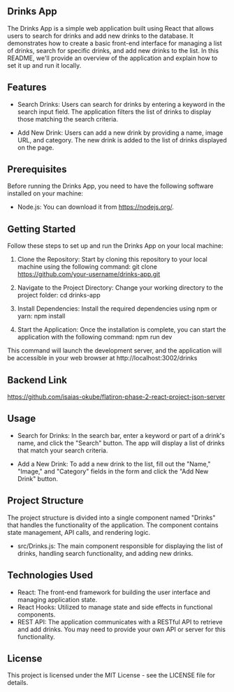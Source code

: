 ## Drinks App
The Drinks App is a simple web application built using React that allows users to search for drinks and add new drinks to the database. It demonstrates how to create a basic front-end interface for managing a list of drinks, search for specific drinks, and add new drinks to the list. In this README, we'll provide an overview of the application and explain how to set it up and run it locally.

## Features
* Search Drinks: Users can search for drinks by entering a keyword in the search input field. The application filters the list of drinks to display those matching the search criteria.

* Add New Drink: Users can add a new drink by providing a name, image URL, and category. The new drink is added to the list of drinks displayed on the page.

## Prerequisites
Before running the Drinks App, you need to have the following software installed on your machine:

* Node.js: You can download it from https://nodejs.org/.
## Getting Started
Follow these steps to set up and run the Drinks App on your local machine:

1. Clone the Repository: Start by cloning this repository to your local machine using the following command: git clone https://github.com/your-username/drinks-app.git

2. Navigate to the Project Directory: Change your working directory to the project folder:
    cd drinks-app

3. Install Dependencies: Install the required dependencies using npm or yarn:
    npm install

4. Start the Application: Once the installation is complete, you can start the application with the following command: npm run dev

This command will launch the development server, and the application will be accessible in your web browser at http://localhost:3002/drinks

## Backend Link
https://github.com/isaias-okube/flatiron-phase-2-react-project-json-server

## Usage
* Search for Drinks: In the search bar, enter a keyword or part of a drink's name, and click the "Search" button. The app will display a list of drinks that match your search criteria.

* Add a New Drink: To add a new drink to the list, fill out the "Name," "Image," and "Category" fields in the form and click the "Add New Drink" button.

## Project Structure
The project structure is divided into a single component named "Drinks" that handles the functionality of the application. The component contains state management, API calls, and rendering logic.

* src/Drinks.js: The main component responsible for displaying the list of drinks, handling search functionality, and adding new drinks.
## Technologies Used
* React: The front-end framework for building the user interface and managing application state.
* React Hooks: Utilized to manage state and side effects in functional components.
* REST API: The application communicates with a RESTful API to retrieve and add drinks. You may need to provide your own API or server for this functionality.
## License
This project is licensed under the MIT License - see the LICENSE file for details.